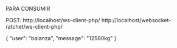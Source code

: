 PARA CONSUMIR

POST: http://localhost/ws-client-php/
http://localhost/websocket-ratchet/ws-client-php/

{
"user": "balanza",
"message": "12580kg"
}
